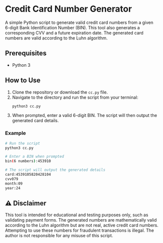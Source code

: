 # Credit Card Number Generator


A simple Python script to generate valid credit card numbers from a given 6-digit Bank Identification Number (BIN). This tool also generates a corresponding CVV and a future expiration date. The generated card numbers are valid according to the Luhn algorithm.

## Prerequisites

- Python 3

## How to Use

1.  Clone the repository or download the `cc.py` file.
2.  Navigate to the directory and run the script from your terminal:
    ```bash
    python3 cc.py
    ```
3.  When prompted, enter a valid 6-digit BIN. The script will then output the generated card details.

### Example

```bash
# Run the script
python3 cc.py

# Enter a BIN when prompted
bin(6 numbers):453910

# The script will output the generated details
card:4539105820428104
cvv079
month:09
year:24
```

## ⚠️ Disclaimer

This tool is intended for educational and testing purposes only, such as validating payment forms. The generated numbers are mathematically valid according to the Luhn algorithm but are not real, active credit card numbers. Attempting to use these numbers for fraudulent transactions is illegal. The author is not responsible for any misuse of this script.
